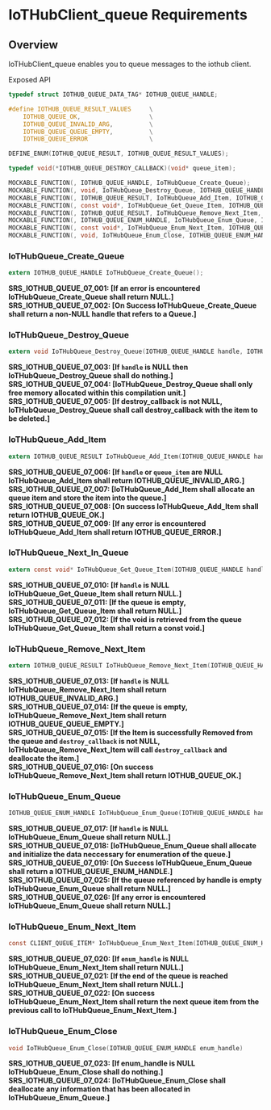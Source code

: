 # IoTHubClient_queue Requirements

## Overview

IoTHubClient_queue enables you to queue messages to the iothub client.

Exposed API

```c
typedef struct IOTHUB_QUEUE_DATA_TAG* IOTHUB_QUEUE_HANDLE;

#define IOTHUB_QUEUE_RESULT_VALUES     \
    IOTHUB_QUEUE_OK,                   \
    IOTHUB_QUEUE_INVALID_ARG,          \
    IOTHUB_QUEUE_QUEUE_EMPTY,          \
    IOTHUB_QUEUE_ERROR                 \

DEFINE_ENUM(IOTHUB_QUEUE_RESULT, IOTHUB_QUEUE_RESULT_VALUES);

typedef void(*IOTHUB_QUEUE_DESTROY_CALLBACK)(void* queue_item);

MOCKABLE_FUNCTION(, IOTHUB_QUEUE_HANDLE, IoTHubQueue_Create_Queue);
MOCKABLE_FUNCTION(, void, IoTHubQueue_Destroy_Queue, IOTHUB_QUEUE_HANDLE, handle, IOTHUB_QUEUE_DESTROY_CALLBACK, destroy_callback);
MOCKABLE_FUNCTION(, IOTHUB_QUEUE_RESULT, IoTHubQueue_Add_Item, IOTHUB_QUEUE_HANDLE, handle, void*, client_queue_item);
MOCKABLE_FUNCTION(, const void*, IoTHubQueue_Get_Queue_Item, IOTHUB_QUEUE_HANDLE, handle);
MOCKABLE_FUNCTION(, IOTHUB_QUEUE_RESULT, IoTHubQueue_Remove_Next_Item, IOTHUB_QUEUE_HANDLE, handle, IOTHUB_QUEUE_DESTROY_CALLBACK, destroy_callback);
MOCKABLE_FUNCTION(, IOTHUB_QUEUE_ENUM_HANDLE, IoTHubQueue_Enum_Queue, IOTHUB_QUEUE_HANDLE, handle);
MOCKABLE_FUNCTION(, const void*, IoTHubQueue_Enum_Next_Item, IOTHUB_QUEUE_ENUM_HANDLE, enum_handle);
MOCKABLE_FUNCTION(, void, IoTHubQueue_Enum_Close, IOTHUB_QUEUE_ENUM_HANDLE, enum_handle);
```

### IoTHubQueue_Create_Queue

```c
extern IOTHUB_QUEUE_HANDLE IoTHubQueue_Create_Queue();
```

**SRS_IOTHUB_QUEUE_07_001: [**If an error is encountered IoTHubQueue_Create_Queue shall return NULL.**]**  
**SRS_IOTHUB_QUEUE_07_002: [**On Success IoTHubQueue_Create_Queue shall return a non-NULL handle that refers to a Queue.**]**  

### IoTHubQueue_Destroy_Queue

```c
extern void IoTHubQueue_Destroy_Queue(IOTHUB_QUEUE_HANDLE handle, IOTHUB_QUEUE_DESTROY_CALLBACK, destroy_callback);
```

**SRS_IOTHUB_QUEUE_07_003: [**If `handle` is NULL then IoTHubQueue_Destroy_Queue shall do nothing.**]**  
**SRS_IOTHUB_QUEUE_07_004: [**IoTHubQueue_Destroy_Queue shall only free memory allocated within this compilation unit.**]**  
**SRS_IOTHUB_QUEUE_07_005: [**If destroy_callback is not NULL, IoTHubQueue_Destroy_Queue shall call destroy_callback with the item to be deleted.**]**  

### IoTHubQueue_Add_Item

```c
extern IOTHUB_QUEUE_RESULT IoTHubQueue_Add_Item(IOTHUB_QUEUE_HANDLE handle, void* queue_item);
```

**SRS_IOTHUB_QUEUE_07_006: [**If `handle` or `queue_item` are NULL IoTHubQueue_Add_Item shall return IOTHUB_QUEUE_INVALID_ARG.**]**  
**SRS_IOTHUB_QUEUE_07_007: [**IoTHubQueue_Add_Item shall allocate an queue item and store the item into the queue.**]**  
**SRS_IOTHUB_QUEUE_07_008: [**On success IoTHubQueue_Add_Item shall return IOTHUB_QUEUE_OK.**]**  
**SRS_IOTHUB_QUEUE_07_009: [**If any error is encountered IoTHubQueue_Add_Item shall return IOTHUB_QUEUE_ERROR.**]**  

### IoTHubQueue_Next_In_Queue

```c
extern const void* IoTHubQueue_Get_Queue_Item(IOTHUB_QUEUE_HANDLE handle);
```

**SRS_IOTHUB_QUEUE_07_010: [**If `handle` is NULL IoTHubQueue_Get_Queue_Item shall return NULL.**]**  
**SRS_IOTHUB_QUEUE_07_011: [**If the queue is empty, IoTHubQueue_Get_Queue_Item shall return NULL.**]**  
**SRS_IOTHUB_QUEUE_07_012: [**If the void is retrieved from the queue IoTHubQueue_Get_Queue_Item shall return a const void.**]**  


### IoTHubQueue_Remove_Next_Item

```c
extern IOTHUB_QUEUE_RESULT IoTHubQueue_Remove_Next_Item(IOTHUB_QUEUE_HANDLE handle, IOTHUB_QUEUE_DESTROY_CALLBACK destroy_callback);
```

**SRS_IOTHUB_QUEUE_07_013: [**If `handle` is NULL IoTHubQueue_Remove_Next_Item shall return IOTHUB_QUEUE_INVALID_ARG.**]**  
**SRS_IOTHUB_QUEUE_07_014: [**If the queue is empty, IoTHubQueue_Remove_Next_Item shall return IOTHUB_QUEUE_QUEUE_EMPTY.**]**  
**SRS_IOTHUB_QUEUE_07_015: [**If the Item is successfully Removed from the queue and `destroy_callback` is not NULL, IoTHubQueue_Remove_Next_Item will call `destroy_callback` and deallocate the item.**]**  
**SRS_IOTHUB_QUEUE_07_016: [**On success IoTHubQueue_Remove_Next_Item shall return IOTHUB_QUEUE_OK.**]**  

### IoTHubQueue_Enum_Queue

```c
IOTHUB_QUEUE_ENUM_HANDLE IoTHubQueue_Enum_Queue(IOTHUB_QUEUE_HANDLE handle)
```

**SRS_IOTHUB_QUEUE_07_017: [**If `handle` is NULL IoTHubQueue_Enum_Queue shall return NULL.**]**  
**SRS_IOTHUB_QUEUE_07_018: [**IoTHubQueue_Enum_Queue shall allocate and initialize the data neccessary for enumeration of the queue.**]**  
**SRS_IOTHUB_QUEUE_07_019: [**On Success IoTHubQueue_Enum_Queue shall return a IOTHUB_QUEUE_ENUM_HANDLE.**]**  
**SRS_IOTHUB_QUEUE_07_025: [**If the queue referenced by handle is empty IoTHubQueue_Enum_Queue shall return NULL.**]**  
**SRS_IOTHUB_QUEUE_07_026: [**If any error is encountered IoTHubQueue_Enum_Queue shall return NULL.**]**  

### IoTHubQueue_Enum_Next_Item

```c
const CLIENT_QUEUE_ITEM* IoTHubQueue_Enum_Next_Item(IOTHUB_QUEUE_ENUM_HANDLE enum_handle)
```

**SRS_IOTHUB_QUEUE_07_020: [**If `enum_handle` is NULL IoTHubQueue_Enum_Next_Item shall return NULL.**]**  
**SRS_IOTHUB_QUEUE_07_021: [**If the end of the queue is reached IoTHubQueue_Enum_Next_Item shall return NULL.**]**  
**SRS_IOTHUB_QUEUE_07_022: [**On success IoTHubQueue_Enum_Next_Item shall return the next queue item from the previous call to IoTHubQueue_Enum_Next_Item.**]**   

### IoTHubQueue_Enum_Close

```c
void IoTHubQueue_Enum_Close(IOTHUB_QUEUE_ENUM_HANDLE enum_handle)
```

**SRS_IOTHUB_QUEUE_07_023: [**If enum_handle is NULL IoTHubQueue_Enum_Close shall do nothing.**]**  
**SRS_IOTHUB_QUEUE_07_024: [**IoTHubQueue_Enum_Close shall deallocate any information that has been allocated in IoTHubQueue_Enum_Queue.**]**  
